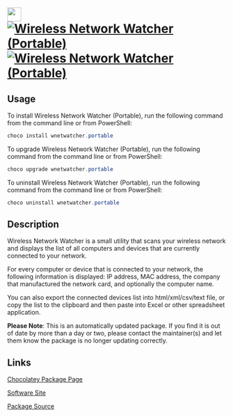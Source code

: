 ﻿# <img src="https://cdn.jsdelivr.net/gh/mkevenaar/chocolatey-packages@72d4273ca59988b456ffc543827642170797aeef/icons/wnetwatcher.png" width="32" height="32"/> [![Wireless Network Watcher (Portable)](https://img.shields.io/chocolatey/v/wnetwatcher.portable.svg?label=Wireless+Network+Watcher+(Portable))](https://community.chocolatey.org/packages/wnetwatcher.portable) [![Wireless Network Watcher (Portable)](https://img.shields.io/chocolatey/dt/wnetwatcher.portable.svg)](https://community.chocolatey.org/packages/wnetwatcher.portable)

## Usage

To install Wireless Network Watcher (Portable), run the following command from the command line or from PowerShell:

```powershell
choco install wnetwatcher.portable
```

To upgrade Wireless Network Watcher (Portable), run the following command from the command line or from PowerShell:

```powershell
choco upgrade wnetwatcher.portable
```

To uninstall Wireless Network Watcher (Portable), run the following command from the command line or from PowerShell:

```powershell
choco uninstall wnetwatcher.portable
```

## Description

Wireless Network Watcher is a small utility that scans your wireless network and displays the list of all computers and devices that are currently connected to your network.

For every computer or device that is connected to your network, the following information is displayed: IP address, MAC address, the company that manufactured the network card, and optionally the computer name.

You can also export the connected devices list into html/xml/csv/text file, or copy the list to the clipboard and then paste into Excel or other spreadsheet application.

**Please Note**: This is an automatically updated package. If you find it is
out of date by more than a day or two, please contact the maintainer(s) and
let them know the package is no longer updating correctly.


## Links

[Chocolatey Package Page](https://community.chocolatey.org/packages/wnetwatcher.portable)

[Software Site](http://www.nirsoft.net/utils/wireless_network_watcher.html)

[Package Source](https://github.com/mkevenaar/chocolatey-packages/tree/master/automatic/wnetwatcher.portable)

